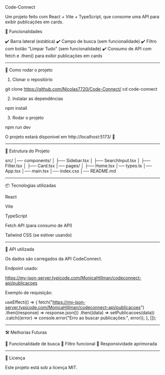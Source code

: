 Code-Connect

Um projeto feito com React + Vite + TypeScript, que consome uma API para exibir publicações em cards.

📌 Funcionalidades

✔️ Barra lateral (estática)
✔️ Campo de busca (sem funcionalidade)
✔️ Filtro com botão "Limpar Tudo" (sem funcionalidade)
✔️ Consumo de API com fetch e .then() para exibir publicações em cards


---

🚀 Como rodar o projeto

1. Clonar o repositório

git clone https://github.com/Nicolas7720/Code-Connect/
cd code-connect

2. Instalar as dependências

npm install

3. Rodar o projeto

npm run dev

O projeto estará disponível em http://localhost:5173/ 🚀


---

📂 Estrutura do Projeto

src/
│── components/
│   ├── Sidebar.tsx
│   ├── SearchInput.tsx
│   ├── Filter.tsx
│   ├── Card.tsx
│── pages/
│   ├── Home.tsx
│── types.ts
│── App.tsx
│── main.tsx
│── index.css
│── README.md


---

📦 Tecnologias utilizadas

React

Vite

TypeScript

Fetch API (para consumo de API)

Tailwind CSS (se estiver usando)



---

🔗 API utilizada

Os dados são carregados da API CodeConnect.

Endpoint usado:

https://my-json-server.typicode.com/MonicaHillman/codeconnect-api/publicacoes

Exemplo de requisição:

useEffect(() => {
  fetch("https://my-json-server.typicode.com/MonicaHillman/codeconnect-api/publicacoes")
    .then((response) => response.json())
    .then((data) => setPublicacoes(data))
    .catch((error) => console.error("Erro ao buscar publicações:", error));
}, []);


---

🛠️ Melhorias Futuras

🔹 Funcionalidade de busca
🔹 Filtro funcional
🔹 Responsividade aprimorada


---

📜 Licença

Este projeto está sob a licença MIT.
